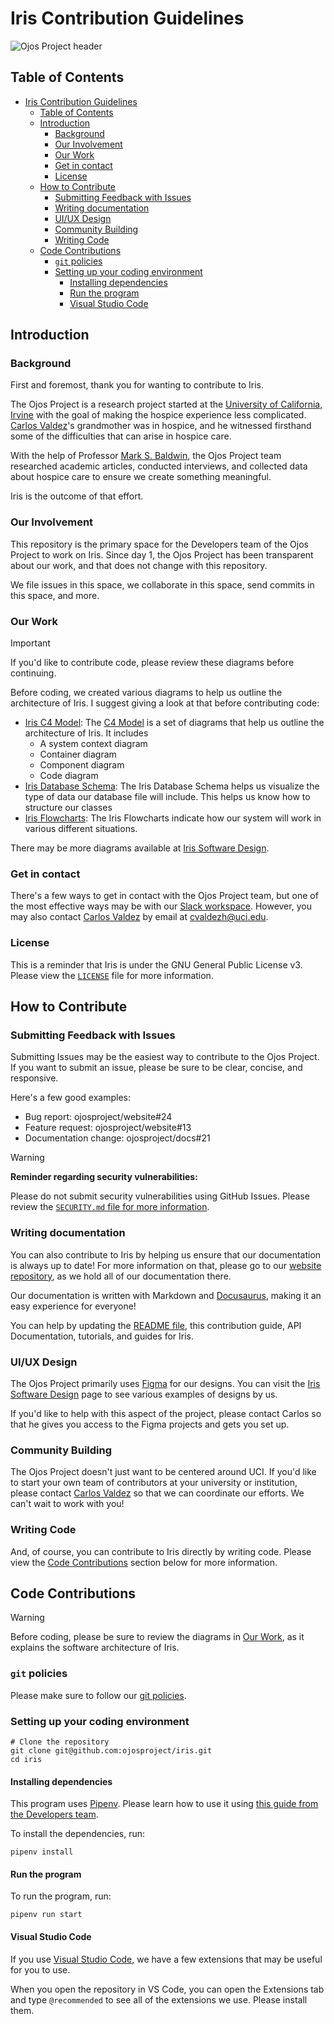 # Iris Contribution Guidelines

![Ojos Project header](https://ojosproject.org/images/header.png)

## Table of Contents

- [Iris Contribution Guidelines](#iris-contribution-guidelines)
  - [Table of Contents](#table-of-contents)
  - [Introduction](#introduction)
    - [Background](#background)
    - [Our Involvement](#our-involvement)
    - [Our Work](#our-work)
    - [Get in contact](#get-in-contact)
    - [License](#license)
  - [How to Contribute](#how-to-contribute)
    - [Submitting Feedback with Issues](#submitting-feedback-with-issues)
    - [Writing documentation](#writing-documentation)
    - [UI/UX Design](#uiux-design)
    - [Community Building](#community-building)
    - [Writing Code](#writing-code)
  - [Code Contributions](#code-contributions)
    - [`git` policies](#git-policies)
    - [Setting up your coding environment](#setting-up-your-coding-environment)
      - [Installing dependencies](#installing-dependencies)
      - [Run the program](#run-the-program)
      - [Visual Studio Code](#visual-studio-code)

## Introduction

### Background

First and foremost, thank you for wanting to contribute to Iris.

The Ojos Project is a research project started at the [University of California,
Irvine](https://uci.edu/) with the goal of making the hospice experience less
complicated. [Carlos Valdez](https://github.com/calejvaldez/)'s grandmother was
in hospice, and he witnessed firsthand some of the difficulties that can arise
in hospice care.

With the help of Professor [Mark S. Baldwin](https://markbaldw.in/), the Ojos
Project team researched academic articles, conducted interviews, and collected
data about hospice care to ensure we create something meaningful.

Iris is the outcome of that effort.

### Our Involvement

This repository is the primary space for the Developers team of the Ojos Project
to work on Iris. Since day 1, the Ojos Project has been transparent about our
work, and that does not change with this repository.

We file issues in this space, we collaborate in this space, send commits in this
space, and more.

### Our Work

> [!IMPORTANT]
> If you'd like to contribute code, please review these diagrams before
> continuing.

Before coding, we created various diagrams to help us outline the architecture
of Iris. I suggest giving a look at that before contributing code:

- [Iris C4 Model](https://ojosproject.org/docs/url/developers/c4-model/): The
  [C4 Model](https://c4model.com/) is a set of diagrams that help us outline the
  architecture of Iris. It includes
  - A system context diagram
  - Container diagram
  - Component diagram
  - Code diagram
- [Iris Database Schema](https://ojosproject.org/docs/url/developers/database-schema/):
  The Iris Database Schema helps us visualize the type of data our database file
  will include. This helps us know how to structure our classes
- [Iris Flowcharts](https://ojosproject.org/docs/url/developers/flowcharts/):
  The Iris Flowcharts indicate how our system will work in various different
  situations.

There may be more diagrams available at
[Iris Software Design](https://ojosproject.org/docs/url/developers/design/).

### Get in contact

There's a few ways to get in contact with the Ojos Project team, but one of the
most effective ways may be with our
[Slack workspace](https://ojosproject.slack.com/). However, you may also contact
[Carlos Valdez](https://github.com/calejvaldez) by email at
[cvaldezh@uci.edu](mailto:cvaldezh@uci.edu).

### License

This is a reminder that Iris is under the GNU General Public License v3. Please
view the [`LICENSE`](/LICENSE.md) file for more information.

## How to Contribute

### Submitting Feedback with Issues

Submitting Issues may be the easiest way to contribute to the Ojos Project. If
you want to submit an issue, please be sure to be clear, concise, and
responsive.

Here's a few good examples:

- Bug report: ojosproject/website#24
- Feature request: ojosproject/website#13
- Documentation change: ojosproject/docs#21

> [!WARNING]
> **Reminder regarding security vulnerabilities:**
>
> Please do not submit security vulnerabilities using GitHub Issues. Please
> review the [`SECURITY.md` file for more information](/SECURITY.md).

### Writing documentation

You can also contribute to Iris by helping us ensure that our documentation is
always up to date! For more information on that, please go to our [website
repository](https://github.com/ojosproject/website/), as we hold all of our
documentation there.

Our documentation is written with Markdown and
[Docusaurus](https://docusaurus.io/), making it an easy experience for everyone!

You can help by updating the [README file](/README.md), this contribution guide,
API Documentation, tutorials, and guides for Iris.

### UI/UX Design

The Ojos Project primarily uses [Figma](https://figma.com/) for our designs.
You can visit the
[Iris Software Design](https://ojosproject.org/docs/url/developers/design/) page
to see various examples of designs by us.

If you'd like to help with this aspect of the project, please contact Carlos so
that he gives you access to the Figma projects and gets you set up.

### Community Building

The Ojos Project doesn't just want to be centered around UCI. If you'd like to
start your own team of contributors at your university or institution, please
contact [Carlos Valdez](https://github.com/calejvaldez/) so that we can
coordinate our efforts. We can't wait to work with you!

### Writing Code

And, of course, you can contribute to Iris directly by writing code. Please view
the [Code Contributions](#code-contributions) section below for more
information.

## Code Contributions

> [!WARNING]
> Before coding, please be sure to review the diagrams in [Our Work](#our-work),
> as it explains the software architecture of Iris.

### `git` policies

Please make sure to follow our
[git policies](https://ojosproject.org/docs/policies/git/).

### Setting up your coding environment

```shell
# Clone the repository
git clone git@github.com:ojosproject/iris.git
cd iris
```

#### Installing dependencies

This program uses [Pipenv](https://pipenv.pypa.io/en/latest/). Please learn how
to use it using
[this guide from the Developers team](https://ojosproject.org/docs/url/developers/using-pipfiles/).

To install the dependencies, run:

```shell
pipenv install
```

#### Run the program

To run the program, run:

```shell
pipenv run start
```

#### Visual Studio Code

If you use [Visual Studio Code](https://code.visualstudio.com/), we have a few
extensions that may be useful for you to use.

When you open the repository in VS Code, you can open the Extensions tab and
type `@recommended` to see all of the extensions we use. Please install them.
